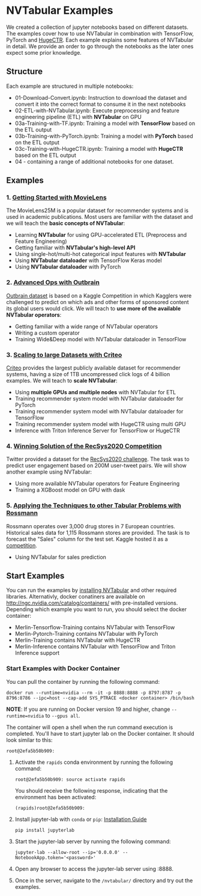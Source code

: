 # NVTabular Examples

We created a collection of jupyter notebooks based on different datasets. The examples cover how to use NVTabular in combination with TensorFlow, PyTorch and [HugeCTR](https://github.com/NVIDIA/HugeCTR). Each example explains some features of NVTabular in detail. We provide an order to go through the notebooks as the later ones expect some prior knowledge.

## Structure

Each example are structured in multiple notebooks:
- 01-Download-Convert.ipynb: Instruction to download the dataset and convert it into the correct format to consume it in the next notebooks
- 02-ETL-with-NVTabular.ipynb: Execute preprocessing and feature engineering pipeline (ETL) with **NVTabular** on GPU
- 03a-Training-with-TF.ipynb: Training a model with **TensorFlow** based on the ETL output
- 03b-Training-with-PyTorch.ipynb: Training a model with **PyTorch** based on the ETL output
- 03c-Training-with-HugeCTR.ipynb: Training a model with **HugeCTR** based on the ETL output
- 04 - containing a range of additional notebooks for one dataset.

## Examples

### 1. [Getting Started with MovieLens](https://github.com/NVIDIA/NVTabular/tree/main/examples/getting-started-movielens)

The MovieLens25M is a popular dataset for recommender systems and is used in academic publications. Most users are familiar with the dataset and we will teach the **basic concepts of NVTabular**:
- Learning **NVTabular** for using GPU-accelerated ETL (Preprocess and Feature Engineering)
- Getting familiar with **NVTabular's high-level API**
- Using single-hot/multi-hot categorical input features with **NVTabular**
- Using **NVTabular dataloader** with TensorFlow Keras model
- Using **NVTabular dataloader** with PyTorch

### 2. [Advanced Ops with Outbrain](https://github.com/NVIDIA/NVTabular/tree/main/examples/advanced-ops-outbrain)

[Outbrain dataset](https://www.kaggle.com/c/outbrain-click-prediction) is based on a Kaggle Competition in which Kagglers were challenged to predict on which ads and other forms of sponsored content its global users would click. We will teach to **use more of the available NVTabular operators**:
- Getting familiar with a wide range of NVTabular operators
- Writing a custom operator
- Training Wide&Deep model with NVTabular dataloader in TensorFlow

### 3. [Scaling to large Datasets with Criteo](https://github.com/NVIDIA/NVTabular/tree/main/examples/scaling-criteo)

[Criteo](https://ailab.criteo.com/download-criteo-1tb-click-logs-dataset/) provides the largest publicly available dataset for recommender systems, having a size of 1TB uncompressed click logs of 4 billion examples. We will teach to **scale NVTabular**:
- Using **multiple GPUs and multiple nodes** with NVTabular for ETL
- Training recommender system model with NVTabular dataloader for PyTorch
- Training recommender system model with NVTabular dataloader for TensorFlow
- Training recommender system model with HugeCTR using multi GPU
- Inference with Triton Inference Server for TensorFlow or HugeCTR

### 4. [Winning Solution of the RecSys2020 Competition](https://github.com/NVIDIA/NVTabular/tree/main/examples/winning-solution-recsys2020-twitter)

Twitter provided a dataset for the [RecSys2020 challenge](http://www.recsyschallenge.com/2020/). The task was to predict user engagement based on 200M user-tweet pairs. We will show another example using NVTabular:
- Using more available NVTabular operators for Feature Engineering
- Training a XGBoost model on GPU with dask

### 5. [Applying the Techniques to other Tabular Problems with Rossmann](https://github.com/NVIDIA/NVTabular/tree/main/examples/tabular-data-rossmann) 

Rossmann operates over 3,000 drug stores in 7 European countries. Historical sales data for 1,115 Rossmann stores are provided. The task is to forecast the "Sales" column for the test set. Kaggle hosted it as a [competition](https://www.kaggle.com/c/rossmann-store-sales/overview).
- Using NVTabular for sales prediction

## Start Examples

You can run the examples by [installing NVTabular](https://github.com/NVIDIA/NVTabular#installation) and other required libraries. Alternativly, docker conatiners are available on http://ngc.nvidia.com/catalog/containers/ with pre-installed versions. Depending which example you want to run, you should select the docker container:
- Merlin-Tensorflow-Training contains NVTabular with TensorFlow
- Merlin-Pytorch-Training contains NVTabular with PyTorch
- Merlin-Training contains NVTabular with HugeCTR
- Merlin-Inference contains NVTabular with TensorFlow and Triton Inference support

### Start Examples with Docker Container

You can pull the container by running the following command:

```
docker run --runtime=nvidia --rm -it -p 8888:8888 -p 8797:8787 -p 8796:8786 --ipc=host --cap-add SYS_PTRACE <docker container> /bin/bash
```

**NOTE**: If you are running on Docker version 19 and higher, change ```--runtime=nvidia``` to ```--gpus all```.

The container will open a shell when the run command execution is completed. You'll have to start jupyter lab on the Docker container. It should look similar to this:
```
root@2efa5b50b909:
```

1. Activate the ```rapids``` conda environment by running the following command:
   ```
   root@2efa5b50b909: source activate rapids
   ```

   You should receive the following response, indicating that the environment has been activated:
   ```
   (rapids)root@2efa5b50b909:
   ```
2. Install jupyter-lab with `conda` or `pip`: [Installation Guide](https://jupyterlab.readthedocs.io/en/stable/getting_started/installation.html)

   ```
   pip install jupyterlab
   ```

3. Start the jupyter-lab server by running the following command:
   ```
   jupyter-lab --allow-root --ip='0.0.0.0' --NotebookApp.token='<password>'
   ```

4. Open any browser to access the jupyter-lab server using <MachineIP>:8888.

5. Once in the server, navigate to the ```/nvtabular/``` directory and try out the examples.


